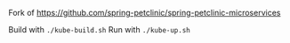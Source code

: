 Fork of https://github.com/spring-petclinic/spring-petclinic-microservices

Build with `./kube-build.sh`
Run with `./kube-up.sh`
